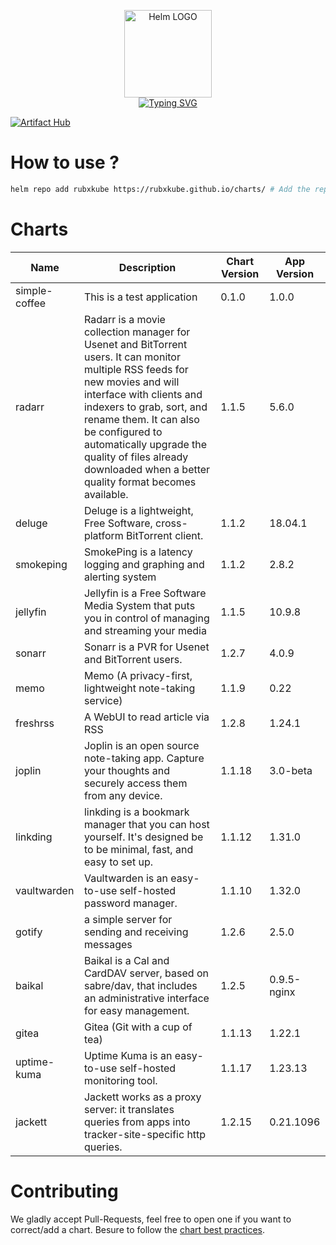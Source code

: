 <p align="center">
    <img src="https://helm.sh/img/helm.svg" width="140px" alt="Helm LOGO"/>
    <br>
    <a href="https://rubxkube.github.io/charts/"><img src="https://readme-typing-svg.herokuapp.com?font=Fira+Code&pause=1000&color=0F1689&background=FFFFFF00&center=true&vCenter=true&width=435&lines=QJOLY's+Chart+Repository;rubxkube.github.io%2Fhelm-charts;+Feel+free+to+contribute" alt="Typing SVG" /></a>
</p>

[![Artifact Hub](https://img.shields.io/endpoint?url=https://artifacthub.io/badge/repository/rubxkube)](https://artifacthub.io/packages/search?repo=rubxkube)

# How to use ? 

```bash
helm repo add rubxkube https://rubxkube.github.io/charts/ # Add the repo to your helm
```

# Charts

| Name  | Description | Chart Version | App Version |
|-------|-------------|---------------|-------------|
| simple-coffee | This is a test application | 0.1.0 | 1.0.0 |
| radarr | Radarr is a movie collection manager for Usenet and BitTorrent users. It can monitor multiple RSS feeds for new movies and will interface with clients and indexers to grab, sort, and rename them. It can also be configured to automatically upgrade the quality of files already downloaded when a better quality format becomes available. | 1.1.5 | 5.6.0 |
| deluge | Deluge is a lightweight, Free Software, cross-platform BitTorrent client. | 1.1.2 | 18.04.1 |
| smokeping | SmokePing is a latency logging and graphing and alerting system | 1.1.2 | 2.8.2 |
| jellyfin | Jellyfin is a Free Software Media System that puts you in control of managing and streaming your media | 1.1.5 | 10.9.8 |
| sonarr | Sonarr is a PVR for Usenet and BitTorrent users. | 1.2.7 | 4.0.9 |
| memo | Memo (A privacy-first, lightweight note-taking service) | 1.1.9 | 0.22 |
| freshrss | A WebUI to read article via RSS | 1.2.8 | 1.24.1 |
| joplin | Joplin is an open source note-taking app. Capture your thoughts and securely access them from any device. | 1.1.18 | 3.0-beta |
| linkding | linkding is a bookmark manager that you can host yourself. It's designed be to be minimal, fast, and easy to set up. | 1.1.12 | 1.31.0 |
| vaultwarden | Vaultwarden is an easy-to-use self-hosted password manager. | 1.1.10 | 1.32.0 |
| gotify | a simple server for sending and receiving messages | 1.2.6 | 2.5.0 |
| baikal | Baikal is a Cal and CardDAV server, based on sabre/dav, that includes an administrative interface for easy management. | 1.2.5 | 0.9.5-nginx |
| gitea | Gitea (Git with a cup of tea) | 1.1.13 | 1.22.1 |
| uptime-kuma | Uptime Kuma is an easy-to-use self-hosted monitoring tool. | 1.1.17 | 1.23.13 |
| jackett | Jackett works as a proxy server: it translates queries from apps into tracker-site-specific http queries. | 1.2.15 | 0.21.1096 |


# Contributing 

We gladly accept Pull-Requests, feel free to open one if you want to correct/add a chart. Besure to follow the [chart best practices](https://helm.sh/docs/chart_best_practices/).
